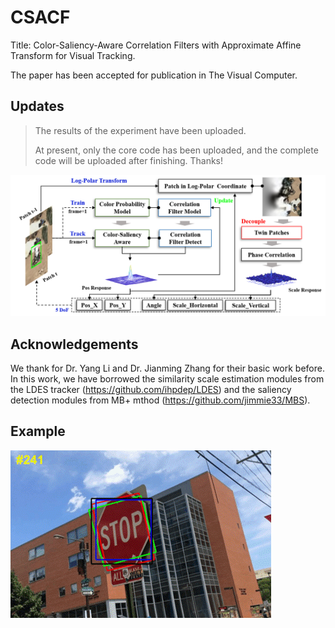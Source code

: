 # CSACF
Title: Color-Saliency-Aware Correlation Filters with Approximate Affine Transform for Visual Tracking.
>
The paper has been accepted for publication in The Visual Computer.
## Updates
> The results of the experiment have been uploaded.
> 
> At present, only the core code has been uploaded, and the complete code will be uploaded after finishing.
Thanks!
>
![Fig1](https://github.com/lv346308962/CSACF/blob/03a8452c99fdb6c984b4790e37b87b3f74a3d9ee/imgs/frame.png)
## Acknowledgements
We thank for Dr. Yang Li and Dr. Jianming Zhang for their basic work before. In this work, we have borrowed the similarity scale estimation modules from the LDES tracker (https://github.com/ihpdep/LDES) and the saliency detection modules from MB+ mthod (https://github.com/jimmie33/MBS).
## Example
![test1](https://github.com/lv346308962/CSACF/blob/a8205a3d22d421202daadd9824a4196d6211dbad/imgs/test1.gif)

